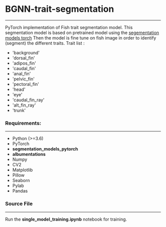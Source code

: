 # BGNN-trait-segmentation
--------------------------

PyTorch implementation of Fish trait segmentation model.
This segmentation model is based on pretrained model using the [segementation models torch](https://github.com/qubvel/segmentation_models.pytorch)
Then the model is fine tune on fish image in order to identify (segment) the different traits.
Trait list : 
+ 'background'
+ 'dorsal_fin'
+ 'adipos_fin'
+ 'caudal_fin'
+ 'anal_fin'
+ 'pelvic_fin'
+ 'pectoral_fin'
+ 'head'
+ 'eye'
+ 'caudal_fin_ray'
+ 'alt_fin_ray'
+ 'trunk'

### Requirements:
------------------
- Python (>=3.6)
- PyTorch
- **segmentation_models_pytorch**
- **albumentations**
- Numpy
- CV2
- Matplotlib
- Pillow
- Seaborn
- Pylab
- Pandas

### Source File
----------------
Run the **single_model_training.ipynb** notebook for training.

